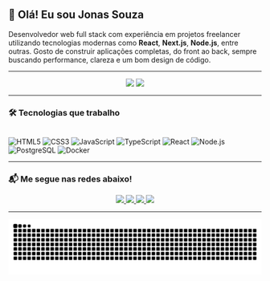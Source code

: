 ## 👋 Olá! Eu sou Jonas Souza

 Desenvolvedor web full stack com experiência em projetos freelancer utilizando tecnologias modernas como **React**, **Next.js**, **Node.js**, entre outras. Gosto de construir aplicações completas, do front ao back, sempre buscando performance, clareza e um bom design de código.

---

<div align="center">

  <img height="180em" src="https://github-readme-stats.vercel.app/api?username=jonassouza1&show_icons=true&theme=merko&include_all_commits=true&count_private=true"/>
  <img height="180em" src="https://github-readme-stats.vercel.app/api/top-langs/?username=jonassouza1&layout=compact&langs_count=6&theme=merko"/>

</div>

---

### 🛠️ Tecnologias que trabalho

<div style="display: inline_block"><br>
  <img src="https://cdn.jsdelivr.net/gh/devicons/devicon/icons/html5/html5-original.svg" height="30" title="HTML5"/>
  <img src="https://cdn.jsdelivr.net/gh/devicons/devicon/icons/css3/css3-original.svg" height="30" title="CSS3"/>
  <img src="https://cdn.jsdelivr.net/gh/devicons/devicon/icons/javascript/javascript-plain.svg" height="30" title="JavaScript"/>
  <img src="https://cdn.jsdelivr.net/gh/devicons/devicon/icons/typescript/typescript-original.svg" height="30" title="TypeScript"/>
  <img src="https://cdn.jsdelivr.net/gh/devicons/devicon/icons/react/react-original.svg" height="30" title="React"/>
  <img src="https://cdn.jsdelivr.net/gh/devicons/devicon/icons/nodejs/nodejs-original.svg" height="30" title="Node.js"/>
  <img src="https://cdn.jsdelivr.net/gh/devicons/devicon/icons/postgresql/postgresql-original.svg" height="30" title="PostgreSQL"/>
  <img src="https://cdn.jsdelivr.net/gh/devicons/devicon/icons/docker/docker-original.svg" height="30" title="Docker"/>
</div>

---

### 📬 Me segue nas redes abaixo!

<div align="center">

  <a href="https://www.linkedin.com/in/jonas-souza-7b4948268" target="_blank">
    <img src="https://img.shields.io/badge/LinkedIn-0077B5?style=for-the-badge&logo=linkedin&logoColor=white" />
  </a>

  <a href="https://www.instagram.com/jonasrochades/" target="_blank">
    <img src="https://img.shields.io/badge/Instagram-E4405F?style=for-the-badge&logo=instagram&logoColor=white" />
  </a>

  <a href="https://www.behance.net/jonassouza305" target="_blank">
    <img src="https://img.shields.io/badge/Behance-1769FF?style=for-the-badge&logo=behance&logoColor=white" />
  </a>

  <a href="https://www.canva.com/design/DAFxLz7yVt4/5O8eYzwjOEoBkL14Azok_Q/view?utm_content=DAFxLz7yVt4&utm_campaign=designshare&utm_medium=link&utm_source=editor" target="_blank">
    <img src="https://img.shields.io/badge/Currículo-00C4CC?style=for-the-badge&logo=read-the-docs&logoColor=white" />
  </a>

</div>

---

<picture align="center">
   <source media="(prefers-color-scheme: dark)" srcset="https://raw.githubusercontent.com/jonassouza1/jonassouza1/output/github-contribution-grid-snake-dark.svg">
   <source media="(prefers-color-scheme: light)" srcset="https://raw.githubusercontent.com/jonassouza1/jonassouza1/output/github-contribution-grid-snake.svg">
   <img align="center" alt="github contribution grid snake animation" src="https://raw.githubusercontent.com/jonassouza1/jonassouza1/output/github-contribution-grid-snake.svg">
</picture>
